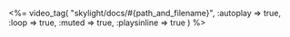 <%= video_tag(
  "skylight/docs/#{path_and_filename}",
  :autoplay => true,
  :loop => true,
  :muted => true,
  :playsinline => true
) %>
